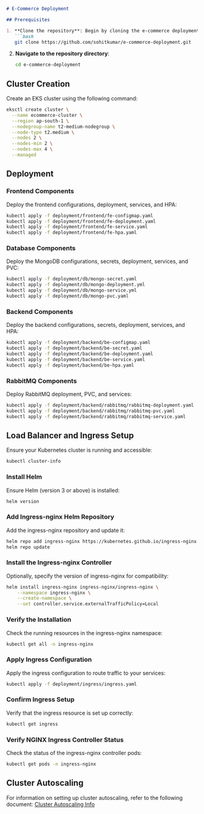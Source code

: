 ```markdown
# E-Commerce Deployment

## Prerequisites

1. **Clone the repository**: Begin by cloning the e-commerce deployment repository using the following command:
   ```bash
   git clone https://github.com/sohitkumar/e-commerce-deployment.git
   ```
2. **Navigate to the repository directory**:
   ```bash
   cd e-commerce-deployment
   ```

## Cluster Creation

Create an EKS cluster using the following command:
```bash
eksctl create cluster \
  --name ecommerce-cluster \
  --region ap-south-1 \
  --nodegroup-name t2-medium-nodegroup \
  --node-type t2.medium \
  --nodes 2 \
  --nodes-min 2 \
  --nodes-max 4 \
  --managed
```

## Deployment

### Frontend Components

Deploy the frontend configurations, deployment, services, and HPA:
```bash
kubectl apply -f deployment/frontend/fe-configmap.yaml
kubectl apply -f deployment/frontend/fe-deployment.yaml
kubectl apply -f deployment/frontend/fe-service.yaml
kubectl apply -f deployment/frontend/fe-hpa.yaml
```

### Database Components

Deploy the MongoDB configurations, secrets, deployment, services, and PVC:
```bash
kubectl apply -f deployment/db/mongo-secret.yaml
kubectl apply -f deployment/db/mongo-deployment.yml
kubectl apply -f deployment/db/mongo-service.yml
kubectl apply -f deployment/db/mongo-pvc.yaml
```

### Backend Components

Deploy the backend configurations, secrets, deployment, services, and HPA:
```bash
kubectl apply -f deployment/backend/be-configmap.yaml
kubectl apply -f deployment/backend/be-secret.yaml
kubectl apply -f deployment/backend/be-deployment.yaml
kubectl apply -f deployment/backend/be-service.yaml
kubectl apply -f deployment/backend/be-hpa.yaml
```

### RabbitMQ Components

Deploy RabbitMQ deployment, PVC, and services:
```bash
kubectl apply -f deployment/backend/rabbitmq/rabbitmq-deployment.yaml
kubectl apply -f deployment/backend/rabbitmq/rabbitmq-pvc.yaml
kubectl apply -f deployment/backend/rabbitmq/rabbitmq-service.yaml
```

## Load Balancer and Ingress Setup

Ensure your Kubernetes cluster is running and accessible:
```bash
kubectl cluster-info
```

### Install Helm

Ensure Helm (version 3 or above) is installed:
```bash
helm version
```

### Add Ingress-nginx Helm Repository

Add the ingress-nginx repository and update it:
```bash
helm repo add ingress-nginx https://kubernetes.github.io/ingress-nginx
helm repo update
```

### Install the Ingress-nginx Controller

Optionally, specify the version of ingress-nginx for compatibility:
```bash
helm install ingress-nginx ingress-nginx/ingress-nginx \
    --namespace ingress-nginx \
    --create-namespace \
    --set controller.service.externalTrafficPolicy=Local
```

### Verify the Installation

Check the running resources in the ingress-nginx namespace:
```bash
kubectl get all -n ingress-nginx
```

### Apply Ingress Configuration

Apply the ingress configuration to route traffic to your services:
```bash
kubectl apply -f deployment/ingress/ingress.yaml
```

### Confirm Ingress Setup

Verify that the ingress resource is set up correctly:
```bash
kubectl get ingress
```

### Verify NGINX Ingress Controller Status

Check the status of the ingress-nginx controller pods:
```bash
kubectl get pods -n ingress-nginx
```

## Cluster Autoscaling

For information on setting up cluster autoscaling, refer to the following document:
[Cluster Autoscaling Info](observability-and-scaling/autoscale/info.md)
```
